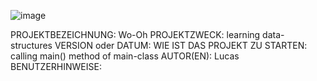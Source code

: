 ![image](https://user-images.githubusercontent.com/76926119/175948010-056a600a-ab16-4cc3-b7db-466fb898be6c.png)

PROJEKTBEZEICHNUNG: Wo-Oh
PROJEKTZWECK: learning data-structures
VERSION oder DATUM:
WIE IST DAS PROJEKT ZU STARTEN: calling main() method of main-class
AUTOR(EN): Lucas
BENUTZERHINWEISE: 
